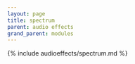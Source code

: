 ```yaml
---
layout: page
title: spectrum
parent: audio effects
grand_parent: modules
---
```


{% include audioeffects/spectrum.md %}
